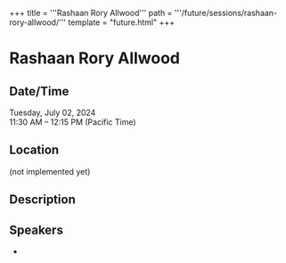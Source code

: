 +++
title = '''Rashaan Rory Allwood'''
path = '''/future/sessions/rashaan-rory-allwood/'''
template = "future.html"
+++

<h1>Rashaan Rory Allwood</h1>
<h2>Date/Time</h2>
<p>Tuesday, July 02, 2024<br>
11:30 AM – 12:15 PM (Pacific Time)</p>
<h2>Location</h2>
(not implemented yet)
<h2>Description</h2>

<h2>Speakers</h2>
<ul><li><bound method Speaker.link of Speaker(data=SpeakerData(presenter_at=['889362D9-E784-4CC7-9B08-7211B6DB9241'], speaker_biography='', speaker_display_name='Rashaan Rory Allwood', speaker_first_name='Rashaan Rory', speaker_last_name='Allwood', speaker_stub='75D44AF2-FA76-41A8-8A60-19CE7A6682E0', speaker_title='', updated_date=datetime.date(2023, 9, 4)), updated=False, deleted=False)></li>

